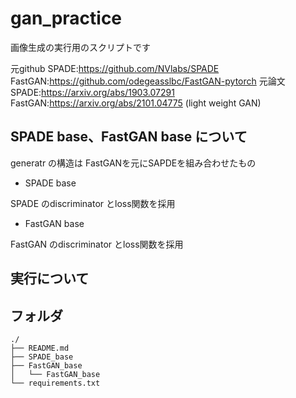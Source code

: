 # gan_practice

画像生成の実行用のスクリプトです

元github
SPADE:https://github.com/NVlabs/SPADE
FastGAN:https://github.com/odegeasslbc/FastGAN-pytorch
元論文
SPADE:https://arxiv.org/abs/1903.07291
FastGAN:https://arxiv.org/abs/2101.04775 (light weight GAN)

## SPADE base、FastGAN base について
generatr の構造は
FastGANを元にSAPDEを組み合わせたもの

- SPADE base

SPADE のdiscriminator とloss関数を採用
- FastGAN base

FastGAN のdiscriminator とloss関数を採用


## 実行について




## フォルダ
```
./
├── README.md
├── SPADE_base
├── FastGAN_base
│   └── FastGAN_base
└── requirements.txt
```

